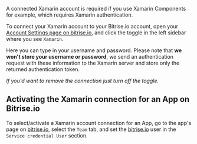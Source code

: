 <p>A connected Xamarin account is required if you use Xamarin Components
for example, which requires Xamarin authentication.</p>
<p>To connect your Xamarin account to your Bitrise.io account,
open your <a href="https://www.bitrise.io/me/profile#/overview">Account Settings page on bitrise.io</a>,
and click the toggle in the left sidebar where you see <code>Xamarin</code>.</p>
<p>Here you can type in your username and password.
Please note that <strong>we won't store your username or password</strong>,
we send an authentication request with these information to the Xamarin
server and store only the returned authentication token.</p>
<p><em>If you'd want to remove the connection just turn off the toggle.</em></p>
<h2>Activating the Xamarin connection for an App on Bitrise.io</h2>
<p>To select/activate a Xamarin account connection for an App,
go to the app's page on <a href="https://www.bitrise.io">bitrise.io</a>, select the <code>Team</code> tab,
and set the <a href="https://www.bitrise.io">bitrise.io</a> user in the <code>Service credential User</code> section.</p>

